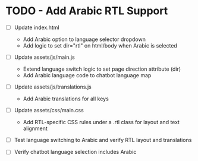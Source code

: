 # TODO - Add Arabic RTL Support

- [ ] Update index.html
  - Add Arabic option to language selector dropdown
  - Add logic to set dir="rtl" on html/body when Arabic is selected

- [ ] Update assets/js/main.js
  - Extend language switch logic to set page direction attribute (dir)
  - Add Arabic language code to chatbot language map

- [ ] Update assets/js/translations.js
  - Add Arabic translations for all keys

- [ ] Update assets/css/main.css
  - Add RTL-specific CSS rules under a .rtl class for layout and text alignment

- [ ] Test language switching to Arabic and verify RTL layout and translations
- [ ] Verify chatbot language selection includes Arabic
